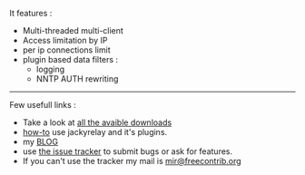 It features :

  * Multi-threaded multi-client
  * Access limitation by IP
  * per ip connections limit
  * plugin based data filters :
    * logging
    * NNTP AUTH rewriting


---


Few usefull links :
  * Take a look at [all the avaible downloads](http://code.google.com/p/jackyrelay/downloads/list)
  * [how-to](http://code.google.com/p/jackyrelay/wiki/GeneralDocumuentation) use jackyrelay and it's plugins.
  * my [BLOG](http://blog.freecontrib.org)
  * use [the issue tracker](http://code.google.com/p/jackyrelay/issues/list) to submit bugs or ask for features.
  * If you can't use the tracker my mail is mir@freecontrib.org
